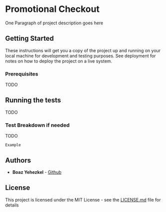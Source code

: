 # Promotional Checkout

One Paragraph of project description goes here

## Getting Started

These instructions will get you a copy of the project up and running on your local machine for development and testing purposes. See deployment for notes on how to deploy the project on a live system.

### Prerequisites

TODO

## Running the tests

TODO

### Test Breakdown if needed

TODO

```
Example
```

## Authors

* **Boaz Yehezkel** - [Github](https://github.com/boaz-yehezkel)

## License

This project is licensed under the MIT License - see the [LICENSE.md](LICENSE.md) file for details
